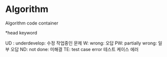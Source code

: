 # Algorithm

Algorithm code container

\*head keyword

UD : underdevelop: 수정 작업중인 문제
W: wrong: 오답
PW: partially wrong: 일부 오답
ND: not done: 미해결
TE: test case error 테스트 케이스 에러

<!-- programmers 154539부터 풀자 -->
<!-- next - programmers 148653 -->
<!-- 0628 restart algorithm -->